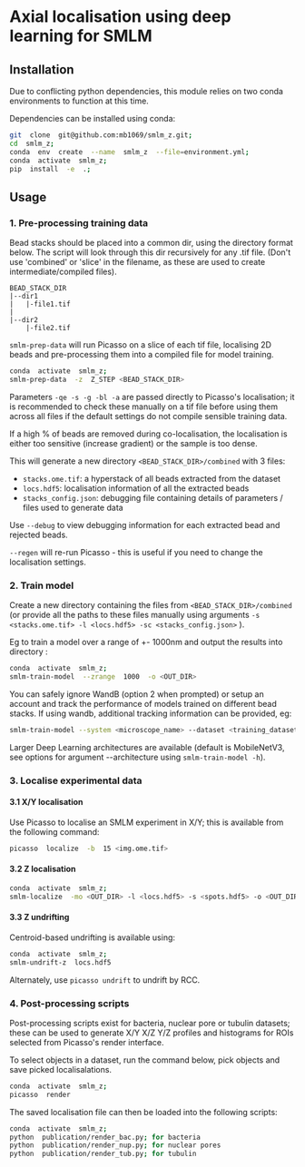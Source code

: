 

# Axial localisation using deep learning for SMLM

## Installation

Due to conflicting python dependencies, this module relies on two conda environments to function at this time.

Dependencies can be installed using conda:

```bash
git  clone  git@github.com:mb1069/smlm_z.git;
cd  smlm_z;
conda  env  create  --name  smlm_z  --file=environment.yml;
conda  activate  smlm_z;
pip  install  -e  .;
```

## Usage

### 1. Pre-processing training data

Bead stacks should be placed into a common dir, using the directory format below. The script will look through this dir recursively for any .tif file. (Don't use 'combined' or 'slice' in the filename, as these are used to create intermediate/compiled files).
```
BEAD_STACK_DIR
|--dir1
|   |-file1.tif
|
|--dir2
    |-file2.tif
```
`smlm-prep-data` will run Picasso on a slice of each tif file, localising 2D beads and pre-processing them into a compiled file for model training.

```bash
conda  activate  smlm_z;
smlm-prep-data  -z  Z_STEP <BEAD_STACK_DIR>
```
Parameters `-qe -s -g -bl -a` are passed directly to Picasso's localisation; it is recommended to check these manually on a tif file before using them across all files if the default settings do not compile sensible training data.

If a high % of beads are removed during co-localisation, the localisation is either too sensitive (increase gradient) or the sample is too dense.

This will generate a new directory `<BEAD_STACK_DIR>/combined` with 3 files:

-  `stacks.ome.tif`: a hyperstack of all beads extracted from the dataset
-  `locs.hdf5`: localisation information of all the extracted beads
-  `stacks_config.json`: debugging file containing details of parameters / files used to generate data

Use `--debug` to view debugging information for each extracted bead and rejected beads.

`--regen` will re-run Picasso - this is useful if you need to change the localisation settings.


### 2. Train model

Create a new directory containing the files from `<BEAD_STACK_DIR>/combined` (or provide all the paths to these files manually using arguments `-s <stacks.ome.tif> -l <locs.hdf5> -sc <stacks_config.json>` ).

Eg to train a model over a range of +- 1000nm and output the results into directory <OUTDIR>:
```bash
conda  activate  smlm_z;
smlm-train-model  --zrange  1000  -o <OUT_DIR>
```
You can safely ignore WandB (option 2 when prompted) or setup an account and track the performance of models trained on different bead stacks.
If using wandb, additional tracking information can be provided, eg:
```bash
smlm-train-model --system <microscope_name> --dataset <training_dataset_name>
```
Larger Deep Learning architectures are available (default is MobileNetV3, see options for argument --architecture using `smlm-train-model -h`).


### 3. Localise experimental data

#### 3.1 X/Y localisation

Use Picasso to localise an SMLM experiment in X/Y; this is available from the following command:

```bash
picasso  localize  -b  15 <img.ome.tif>
```
#### 3.2 Z localisation

```bash
conda  activate  smlm_z;
smlm-localize  -mo <OUT_DIR> -l <locs.hdf5> -s <spots.hdf5> -o <OUT_DIR>/out
```

#### 3.3 Z undrifting

Centroid-based undrifting is available using:

```bash
conda  activate  smlm_z;
smlm-undrift-z  locs.hdf5
```

Alternately, use `picasso undrift` to undrift by RCC.

### 4. Post-processing scripts

Post-processing scripts exist for bacteria, nuclear pore or tubulin datasets; these can be used to generate X/Y X/Z Y/Z profiles and histograms for ROIs selected from Picasso's render interface.

To select objects in a dataset, run the command below, pick objects and save picked localisalations.

```bash
conda  activate  smlm_z;
picasso  render
```

The saved localisation file can then be loaded into the following scripts:

```bash
conda  activate  smlm_z;
python  publication/render_bac.py; for bacteria
python  publication/render_nup.py; for nuclear pores
python  publication/render_tub.py; for tubulin
```

